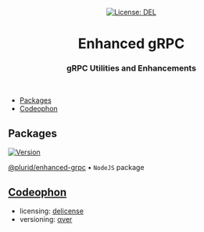 <p align="center">
    <a target="_blank" href="https://github.com/plurid/enhanced-grpc/blob/master/LICENSE">
        <img src="https://img.shields.io/badge/license-DEL-blue.svg?colorB=1380C3&style=for-the-badge" alt="License: DEL">
    </a>
</p>


<h1 align="center">
    Enhanced gRPC
</h1>


<h3 align="center">
    gRPC Utilities and Enhancements
</h3>



<br />



+ [Packages](#packages)
+ [Codeophon](#codeophon)



## Packages

<a target="_blank" href="https://www.npmjs.com/package/@plurid/enhanced-grpc">
    <img src="https://img.shields.io/npm/v/@plurid/enhanced-grpc.svg?logo=npm&colorB=1380C3&style=for-the-badge" alt="Version">
</a>

[@plurid/enhanced-grpc][enhanced-grpc] • `NodeJS` package

[enhanced-grpc]: https://github.com/plurid/enhanced-grpc/tree/master/packages/enhanced-grpc-node



## [Codeophon](https://github.com/ly3xqhl8g9/codeophon)

+ licensing: [delicense](https://github.com/ly3xqhl8g9/delicense)
+ versioning: [αver](https://github.com/ly3xqhl8g9/alpha-versioning)
